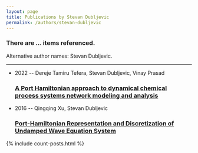 ```yaml
---
layout: page
title: Publications by Stevan Dubljevic
permalink: /authors/stevan-dubljevic
---
```


<h3 id="number-posts">There are ... items referenced.</h3>
<p id='info-authors'>Alternative author names: Stevan Dubljevic.</p>
<hr />
<ul class="post-list">
<li><span class='post-meta'>2022 -- Dereje Tamiru Tefera, Stevan Dubljevic, Vinay Prasad</span><h3><a class='post-link' href="{{ site.baseurl }}/a-port-hamiltonian-approach-to-dynamical-chemical-process-systems-network-modeling-and-analysis">A Port Hamiltonian approach to dynamical chemical process systems network modeling and analysis</a></h3></li>
<li><span class='post-meta'>2016 -- Qingqing Xu, Stevan Dubljevic</span><h3><a class='post-link' href="{{ site.baseurl }}/port-hamiltonian-representation-and-discretization-of-undamped-wave-equation-system">Port-Hamiltonian Representation and Discretization of Undamped Wave Equation System</a></h3></li>

</ul>
{% include count-posts.html %}
